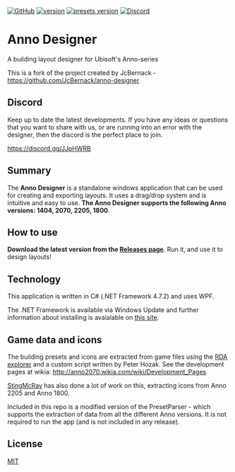 [![GitHub](https://img.shields.io/github/license/AnnoDesigner/anno-designer)](https://github.com/AnnoDesigner/anno-designer/blob/master/LICENSE) [![version](https://img.shields.io/badge/latest--version-8.6-blue)](https://github.com/AnnoDesigner/anno-designer/releases/tag/AnnoDesignerv8.6) [![presets version](https://img.shields.io/badge/presets--version-3.2.10-blue)](https://github.com/AnnoDesigner/anno-designer/releases/tag/AnnoDesignerv8.6) [![Discord](https://img.shields.io/discord/571011757317947406?label=help%2Fdiscord)](https://discord.gg/JJpHWRB)

# Anno Designer
A building layout designer for Ubisoft's Anno-series

This is a fork of the project created by JcBernack - https://github.com/JcBernack/anno-designer

## Discord
Keep up to date the latest developments. If you have any ideas or questions that you want to share with us, or are running into an error with the designer, then the discord is the perfect place to join.

https://discord.gg/JJpHWRB


## Summary

The **Anno Designer** is a standalone windows application that can be used for creating and exporting layouts. It uses a drag/drop system and is intuitive and easy to use. **The Anno Designer supports the following Anno versions: 1404, 2070, 2205, 1800**.

## How to use

**Download the latest version from the [Releases page](https://github.com/AnnoDesigner/anno-designer/releases)**. Run it, and use it to design layouts!

## Technology

This application is written in C# (.NET Framework 4.7.2) and uses WPF.

The .NET Framework is available via Windows Update and further information about installing is avaialable on [this site](https://docs.microsoft.com/en-us/dotnet/framework/install/).

## Game data and icons

The building presets and icons are extracted from game files using the [RDA explorer](https://github.com/lysannschlegel/RDAExplorer)  and a custom script written by Peter Hozak. See the development pages at wikia: http://anno2070.wikia.com/wiki/Development_Pages

[StingMcRay](https://github.com/StingMcRay) has also done a lot of work on this, extracting icons from Anno 2205 and Anno 1800.

Included in this repo is a modified version of the PresetParser - which supports the extraction of data from all the different Anno versions. It is not required to run the app (and is not included in any release).

## License
[MIT](https://github.com/AnnoDesigner/anno-designer/blob/master/LICENSE)
